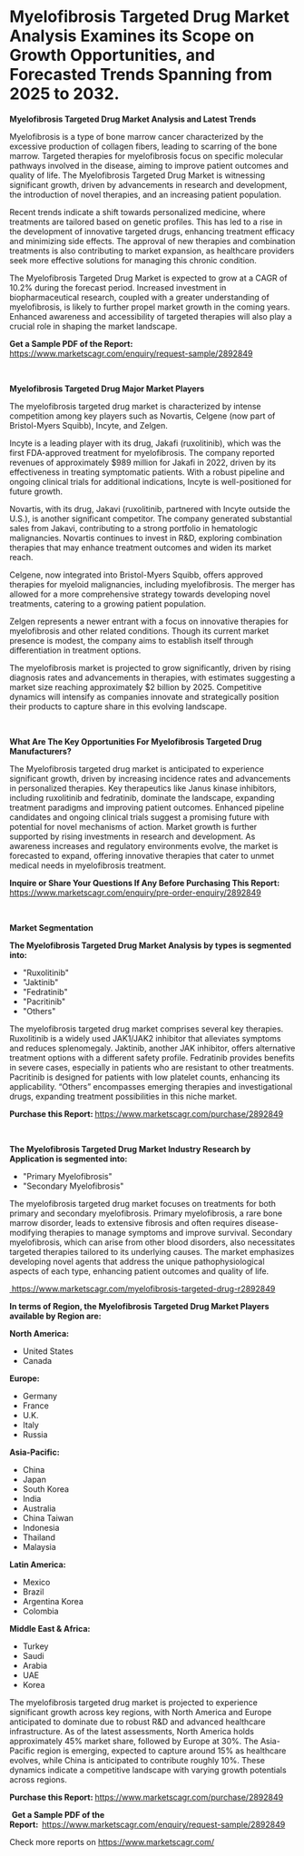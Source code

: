 <p><h1>Myelofibrosis Targeted Drug Market Analysis Examines its Scope on Growth Opportunities, and Forecasted Trends Spanning from 2025 to 2032.</h1></p><p><strong>Myelofibrosis Targeted Drug Market Analysis and Latest Trends</strong></p>
<p><p>Myelofibrosis is a type of bone marrow cancer characterized by the excessive production of collagen fibers, leading to scarring of the bone marrow. Targeted therapies for myelofibrosis focus on specific molecular pathways involved in the disease, aiming to improve patient outcomes and quality of life. The Myelofibrosis Targeted Drug Market is witnessing significant growth, driven by advancements in research and development, the introduction of novel therapies, and an increasing patient population.</p><p>Recent trends indicate a shift towards personalized medicine, where treatments are tailored based on genetic profiles. This has led to a rise in the development of innovative targeted drugs, enhancing treatment efficacy and minimizing side effects. The approval of new therapies and combination treatments is also contributing to market expansion, as healthcare providers seek more effective solutions for managing this chronic condition.</p><p>The Myelofibrosis Targeted Drug Market is expected to grow at a CAGR of 10.2% during the forecast period. Increased investment in biopharmaceutical research, coupled with a greater understanding of myelofibrosis, is likely to further propel market growth in the coming years. Enhanced awareness and accessibility of targeted therapies will also play a crucial role in shaping the market landscape.</p></p>
<p><strong>Get a Sample PDF of the Report:&nbsp;</strong> <a href="https://www.marketscagr.com/enquiry/request-sample/2892849?utm_campaign=3271&utm_medium=2&utm_source=Github&utm_content=ia&utm_term=15032025&utm_id=myelofibrosis-targeted-drug">https://www.marketscagr.com/enquiry/request-sample/2892849</a></p>
<p>&nbsp;</p>
<p><strong>Myelofibrosis Targeted Drug Major Market Players</strong></p>
<p><p>The myelofibrosis targeted drug market is characterized by intense competition among key players such as Novartis, Celgene (now part of Bristol-Myers Squibb), Incyte, and Zelgen. </p><p>Incyte is a leading player with its drug, Jakafi (ruxolitinib), which was the first FDA-approved treatment for myelofibrosis. The company reported revenues of approximately $989 million for Jakafi in 2022, driven by its effectiveness in treating symptomatic patients. With a robust pipeline and ongoing clinical trials for additional indications, Incyte is well-positioned for future growth.</p><p>Novartis, with its drug, Jakavi (ruxolitinib, partnered with Incyte outside the U.S.), is another significant competitor. The company generated substantial sales from Jakavi, contributing to a strong portfolio in hematologic malignancies. Novartis continues to invest in R&D, exploring combination therapies that may enhance treatment outcomes and widen its market reach.</p><p>Celgene, now integrated into Bristol-Myers Squibb, offers approved therapies for myeloid malignancies, including myelofibrosis. The merger has allowed for a more comprehensive strategy towards developing novel treatments, catering to a growing patient population.</p><p>Zelgen represents a newer entrant with a focus on innovative therapies for myelofibrosis and other related conditions. Though its current market presence is modest, the company aims to establish itself through differentiation in treatment options.</p><p>The myelofibrosis market is projected to grow significantly, driven by rising diagnosis rates and advancements in therapies, with estimates suggesting a market size reaching approximately $2 billion by 2025. Competitive dynamics will intensify as companies innovate and strategically position their products to capture share in this evolving landscape.</p></p>
<p>&nbsp;</p>
<p><strong>What Are The Key Opportunities For Myelofibrosis Targeted Drug Manufacturers?</strong></p>
<p><p>The Myelofibrosis targeted drug market is anticipated to experience significant growth, driven by increasing incidence rates and advancements in personalized therapies. Key therapeutics like Janus kinase inhibitors, including ruxolitinib and fedratinib, dominate the landscape, expanding treatment paradigms and improving patient outcomes. Enhanced pipeline candidates and ongoing clinical trials suggest a promising future with potential for novel mechanisms of action. Market growth is further supported by rising investments in research and development. As awareness increases and regulatory environments evolve, the market is forecasted to expand, offering innovative therapies that cater to unmet medical needs in myelofibrosis treatment.</p></p>
<p><strong>Inquire or Share Your Questions If Any Before Purchasing This Report:</strong> <a href="https://www.marketscagr.com/enquiry/pre-order-enquiry/2892849?utm_campaign=3271&utm_medium=2&utm_source=Github&utm_content=ia&utm_term=15032025&utm_id=myelofibrosis-targeted-drug">https://www.marketscagr.com/enquiry/pre-order-enquiry/2892849</a></p>
<p>&nbsp;</p>
<p><strong>Market Segmentation</strong></p>
<p><strong>The Myelofibrosis Targeted Drug Market Analysis by types is segmented into:</strong></p>
<p><ul><li>"Ruxolitinib"</li><li>"Jaktinib"</li><li>"Fedratinib"</li><li>"Pacritinib"</li><li>"Others"</li></ul></p>
<p><p>The myelofibrosis targeted drug market comprises several key therapies. Ruxolitinib is a widely used JAK1/JAK2 inhibitor that alleviates symptoms and reduces splenomegaly. Jaktinib, another JAK inhibitor, offers alternative treatment options with a different safety profile. Fedratinib provides benefits in severe cases, especially in patients who are resistant to other treatments. Pacritinib is designed for patients with low platelet counts, enhancing its applicability. “Others” encompasses emerging therapies and investigational drugs, expanding treatment possibilities in this niche market.</p></p>
<p><strong>Purchase this Report:&nbsp;</strong><a href="https://www.marketscagr.com/purchase/2892849?utm_campaign=3271&utm_medium=2&utm_source=Github&utm_content=ia&utm_term=15032025&utm_id=myelofibrosis-targeted-drug">https://www.marketscagr.com/purchase/2892849</a></p>
<p>&nbsp;</p>
<p><strong>The Myelofibrosis Targeted Drug Market Industry Research by Application is segmented into:</strong></p>
<p><ul><li>"Primary Myelofibrosis"</li><li>"Secondary Myelofibrosis"</li></ul></p>
<p><p>The myelofibrosis targeted drug market focuses on treatments for both primary and secondary myelofibrosis. Primary myelofibrosis, a rare bone marrow disorder, leads to extensive fibrosis and often requires disease-modifying therapies to manage symptoms and improve survival. Secondary myelofibrosis, which can arise from other blood disorders, also necessitates targeted therapies tailored to its underlying causes. The market emphasizes developing novel agents that address the unique pathophysiological aspects of each type, enhancing patient outcomes and quality of life.</p></p>
<p><a href="https://www.marketscagr.com/myelofibrosis-targeted-drug-r2892849?utm_campaign=3271&utm_medium=2&utm_source=Github&utm_content=ia&utm_term=15032025&utm_id=myelofibrosis-targeted-drug">&nbsp;https://www.marketscagr.com/myelofibrosis-targeted-drug-r2892849</a></p>
<p><strong>In terms of Region, the Myelofibrosis Targeted Drug Market Players available by Region are:</strong></p>
<p>
    <p> <strong> North America: </strong>
        <ul>
            <li>United States</li>
            <li>Canada</li>
        </ul>
        </p> 
    <p> <strong> Europe: </strong>
        <ul>
            <li>Germany</li>
            <li>France</li>
            <li>U.K.</li>
            <li>Italy</li>
            <li>Russia</li>
        </ul>
        </p> 
    <p> <strong> Asia-Pacific: </strong>
        <ul>
            <li>China</li>
            <li>Japan</li>
            <li>South Korea</li>
            <li>India</li>
            <li>Australia</li>
            <li>China Taiwan</li>
            <li>Indonesia</li>
            <li>Thailand</li>
            <li>Malaysia</li>
        </ul>
        </p> 
    <p> <strong> Latin America: </strong>
        <ul>
            <li>Mexico</li>
            <li>Brazil</li>
            <li>Argentina Korea</li>
            <li>Colombia</li>
        </ul>
        </p> 
    <p> <strong> Middle East & Africa: </strong>
        <ul>
            <li>Turkey</li>
            <li>Saudi</li>
            <li>Arabia</li>
            <li>UAE</li>
            <li>Korea</li>
        </ul>
    </p>
    </p>
<p><p>The myelofibrosis targeted drug market is projected to experience significant growth across key regions, with North America and Europe anticipated to dominate due to robust R&D and advanced healthcare infrastructure. As of the latest assessments, North America holds approximately 45% market share, followed by Europe at 30%. The Asia-Pacific region is emerging, expected to capture around 15% as healthcare evolves, while China is anticipated to contribute roughly 10%. These dynamics indicate a competitive landscape with varying growth potentials across regions.</p></p>
<p><strong>Purchase this Report: </strong><a href="https://www.marketscagr.com/purchase/2892849?utm_campaign=3271&utm_medium=2&utm_source=Github&utm_content=ia&utm_term=15032025&utm_id=myelofibrosis-targeted-drug">https://www.marketscagr.com/purchase/2892849</a></p>
<p>&nbsp;<strong>Get a Sample PDF of the Report:&nbsp;&nbsp;</strong><a href="https://www.marketscagr.com/enquiry/request-sample/2892849?utm_campaign=3271&utm_medium=2&utm_source=Github&utm_content=ia&utm_term=15032025&utm_id=myelofibrosis-targeted-drug">https://www.marketscagr.com/enquiry/request-sample/2892849</a></p>
<p><strong></strong></p>
<p>Check more reports on <a href="https://www.marketscagr.com/?utm_campaign=3271&utm_medium=2&utm_source=Github&utm_content=ia&utm_term=15032025&utm_id=myelofibrosis-targeted-drug">https://www.marketscagr.com/</a></p>